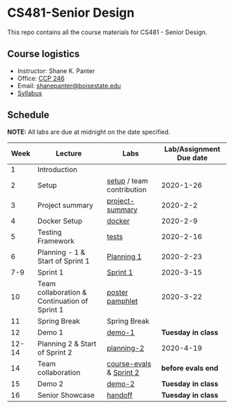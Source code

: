 # CS481-Senior Design

This repo contains all the course materials for CS481 - Senior Design.

## Course logistics

- Instructor: Shane K. Panter
- Office: [CCP 246](http://coen.boisestate.edu/cs/aboutccp/)
- Email:  shanepanter@boisestate.edu
- [Syllabus](docs/syllabus.md)

## Schedule

**NOTE:** All labs are due at midnight on the date specified.

| Week |            Lecture                 |                  Labs                   | Lab/Assignment Due date |
| ---- | -----------------------------      | --------------------------------------- | ----------------------- |
| 1    | Introduction                       |                                         |                         |
| 2    | Setup                              | [setup](labs/setup) / team contribution | 2020-1-26               |
| 3    | Project summary                    | [project-summary](labs/project-summary) | 2020-2-2                |
| 4    | Docker Setup                       | [docker](labs/docker)                   | 2020-2-9                |
| 5    | Testing Framework                  | [tests](labs/tests)                     | 2020-2-16               |
| 6    | Planning - 1  & Start of Sprint 1  | [Planning 1 ](labs/planning-1)          | 2020-2-23               |
| 7-9  | Sprint 1   | [Sprint 1](labs/sprint-1)                           | 2020-3-15                |
| 10   | Team collaboration & Continuation of Sprint 1            | [poster pamphlet](labs/pamphlet)        | 2020-3-22               |
| 11   | Spring Break                  | Spring Break                            |                         |
| 12   | Demo 1                        | [demo-1](labs/demo-1)                   | **Tuesday in class**    |
| 12-14| Planning 2 & Start of Sprint 2| [planning-2](labs/planning-2)           | 2020-4-19               |
| 14   | Team collaboration            | [course-evals](labs/evals) & [Sprint 2](labs/sprint-2)              | **before evals end**    |
| 15   | Demo 2                        | [demo-2](labs/demo-2)                   | **Tuesday in class**    |
| 16   | Senior Showcase               | [handoff](labs/handoff)                 | **Tuesday in class**    |
